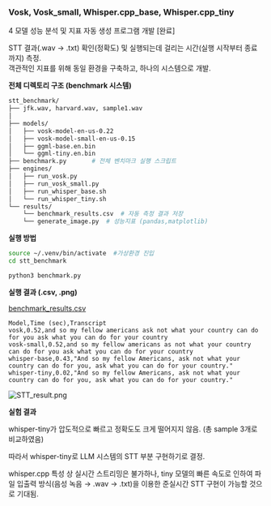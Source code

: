 <aside>

### Vosk, Vosk_small, Whisper.cpp_base, Whisper.cpp_tiny 
4 모델 성능 분석 및 지표 자동 생성 프로그램 개발 [완료]

STT 결과(.wav → .txt) 확인(정확도) 및 실행되는데 걸리는 시간(실행 시작부터 종료까지) 측정. <br>
객관적인 지표를 위해 동일 환경을 구축하고, 하나의 시스템으로 개발. <br>

</aside>

**전체 디렉토리 구조 (benchmark 시스템)**

```bash
stt_benchmark/
├── jfk.wav, harvard.wav, sample1.wav
│          
├── models/
│   ├── vosk-model-en-us-0.22
│   ├── vosk-model-small-en-us-0.15
│   ├── ggml-base.en.bin
│   └── ggml-tiny.en.bin
├── benchmark.py       # 전체 벤치마크 실행 스크립트
├── engines/
│   ├── run_vosk.py
│   ├── run_vosk_small.py
│   ├── run_whisper_base.sh
│   └── run_whisper_tiny.sh
└── results/
    └── benchmark_results.csv  # 자동 측정 결과 저장
    └── generate_image.py  # 성능지표 (pandas,matplotlib)
```

**실행 방법**

```bash
source ~/.venv/bin/activate  #가상환경 진입
cd stt_benchmark

python3 benchmark.py
```

**실행 결과 (.csv, .png)**

[benchmark_results.csv](attachment:9d554c34-8ae6-4f8d-891d-cff5d4a78bc7:benchmark_results.csv)

```
Model,Time (sec),Transcript
vosk,0.52,and so my fellow americans ask not what your country can do for you ask what you can do for your country
vosk-small,0.52,and so my fellow americans as not what your country can do for you ask what you can do for your country
whisper-base,0.43,"And so my fellow Americans, ask not what your country can do for you, ask what you can do for your country."
whisper-tiny,0.02,"And so my fellow Americans, ask not what your country can do for you, ask what you can do for your country."
```

![STT_result.png](https://github.com/user-attachments/assets/e1b1ed97-255e-4ee0-a125-ded833472c4d)

<aside>

**실험 결과**

whisper-tiny가 압도적으로 빠르고 정확도도 크게 떨어지지 않음. (총 sample 3개로 비교하였음)

따라서 whisper-tiny로 LLM 시스템의 STT 부분 구현하기로 결정.

whisper.cpp 특성 상 실시간 스트리밍은 불가하나, tiny 모델의 빠른 속도로 인하여 파일 입출력 방식(음성 녹음 → .wav → .txt)을 이용한 준실시간 STT 구현이 가능할 것으로 기대됨.

</aside>
